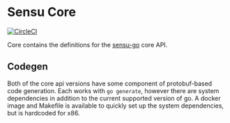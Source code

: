 # Sensu Core

[![CircleCI](https://dl.circleci.com/status-badge/img/gh/sensu/core/tree/main.svg?style=svg)](https://dl.circleci.com/status-badge/redirect/gh/sensu/core/tree/main)

Core contains the definitions for the [sensu-go](https://github.com/sensu/sensu-go) core API.

## Codegen

Both of the core api versions have some component of protobuf-based code
generation. Each works with `go generate`, however there are system
dependencies in addition to the current supported version of go. A docker
image and Makefile is available to quickly set up the system dependencies,
but is hardcoded for x86.
